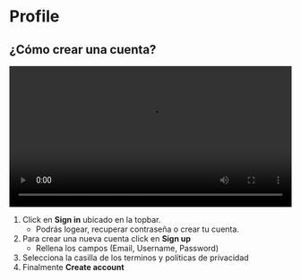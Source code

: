 # Profile

## ¿Cómo crear una cuenta?

<video width="100%" controls autoplay>
    <source src="../../src/manual/profile/signin.webm" type="video/webm">
</video>

1. Click en **Sign in** ubicado en la topbar.
   - Podrás logear, recuperar contraseña o crear tu cuenta.
2. Para crear una nueva cuenta click en **Sign up**  
   - Rellena los campos (Email, Username, Password)
3. Selecciona la casilla de los terminos y políticas de privacidad
4. Finalmente **Create account**